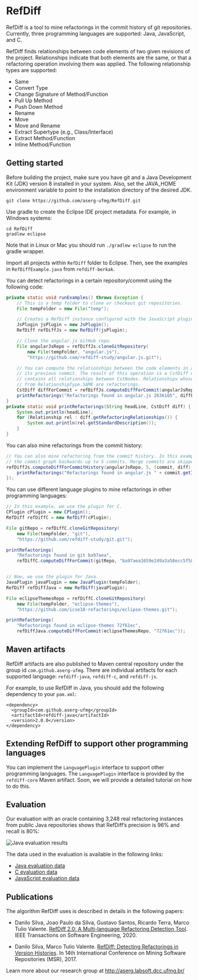 # RefDiff

RefDiff is a tool to mine refactorings in the commit history of git repositories.
Currently, three programming languages are supported: Java, JavaScript, and C.

RefDiff finds relationships between code elements of two given revisions of the
project. Relationships indicate that both elements are the same, or that a refactoring
operation involving them was applied. The following relationship types are supported:

* Same
* Convert Type
* Change Signature of Method/Function
* Pull Up Method
* Push Down Method
* Rename
* Move
* Move and Rename
* Extract Supertype (e.g., Class/Interface)
* Extract Method/Function
* Inline Method/Function


## Getting started

Before building the project, make sure you have git and a Java Development Kit (JDK) version 8 installed in your system. Also, set the JAVA_HOME environment variable to point to the installation directory of the desired JDK.

```
git clone https://github.com/aserg-ufmg/RefDiff.git
```

Use gradle to create the Eclipse IDE project metadata. For example, in Windows systems:

```
cd RefDiff
gradlew eclipse
```

Note that in Linux or Mac you should run `./gradlew eclipse` to run the gradle wrapper.

Import all projects within `RefDiff` folder to Eclipse. Then, see the examples 
in `RefDiffExample.java` from `refdiff-berkak`.

You can detect refactorings in a certain repository/commit using the following code:

```java
private static void runExamples() throws Exception {
	// This is a temp folder to clone or checkout git repositories.
	File tempFolder = new File("temp");

	// Creates a RefDiff instance configured with the JavaScript plugin.
	JsPlugin jsPlugin = new JsPlugin();
	RefDiff refDiffJs = new RefDiff(jsPlugin);

	// Clone the angular.js GitHub repo.
	File angularJsRepo = refDiffJs.cloneGitRepository(
		new File(tempFolder, "angular.js"),
		"https://github.com/refdiff-study/angular.js.git");

	// You can compute the relationships between the code elements in a commit with
	// its previous commit. The result of this operation is a CstDiff object, which
	// contains all relationships between CstNodes. Relationships whose type is different
	// from RelationshipType.SAME are refactorings.
	CstDiff diffForCommit = refDiffJs.computeDiffForCommit(angularJsRepo, "2636105");
	printRefactorings("Refactorings found in angular.js 2636105", diffForCommit);
}
private static void printRefactorings(String headLine, CstDiff diff) {
	System.out.println(headLine);
	for (Relationship rel : diff.getRefactoringRelationships()) {
		System.out.println(rel.getStandardDescription());
	}
}
```

You can also mine refactorings from the commit history:

```java
// You can also mine refactoring from the commit history. In this example we navigate
// the commit graph backwards up to 5 commits. Merge commits are skipped.
refDiffJs.computeDiffForCommitHistory(angularJsRepo, 5, (commit, diff) -> {
	printRefactorings("Refactorings found in angular.js " + commit.getId().name(), diff);
});
```

You can use different language plugins to mine refactorings in other programming languages:

```java
// In this example, we use the plugin for C.
CPlugin cPlugin = new CPlugin();
RefDiff refDiffC = new RefDiff(cPlugin);

File gitRepo = refDiffC.cloneGitRepository(
	new File(tempFolder, "git"),
	"https://github.com/refdiff-study/git.git");

printRefactorings(
	"Refactorings found in git ba97aea",
	refDiffC.computeDiffForCommit(gitRepo, "ba97aea1659e249a3a58ecc5f583ee2056a90ad8"));


// Now, we use the plugin for Java.
JavaPlugin javaPlugin = new JavaPlugin(tempFolder);
RefDiff refDiffJava = new RefDiff(javaPlugin);

File eclipseThemesRepo = refDiffC.cloneGitRepository(
	new File(tempFolder, "eclipse-themes"),
	"https://github.com/icse18-refactorings/eclipse-themes.git");

printRefactorings(
	"Refactorings found in eclipse-themes 72f61ec",
	refDiffJava.computeDiffForCommit(eclipseThemesRepo, "72f61ec"));
```


## Maven artifacts

RefDiff artifacts are also published to Maven central repository under the group id `com.github.aserg-ufmg`.
There are individual artifacts for each supported language: `refdiff-java`, `refdiff-c`, and `refdiff-js`.

For example, to use RefDiff in Java, you should add the following dependency to your `pom.xml`:

```
<dependency>
  <groupId>com.github.aserg-ufmg</groupId>
  <artifactId>refdiff-java</artifactId>
  <version>2.0.0</version>
</dependency>
```


## Extending RefDiff to support other programming languages

You can implement the `LanguagePlugin` interface to support other programming languages.
The `LanguagePlugin` interface is provided by the `refdiff-core` Maven artifact.
Soon, we will provide a detailed tutorial on how to do this.


## Evaluation

Our evaluation with an oracle containing 3,248 real refactoring instances from public Java repositories shows that RefDiff’s precision is 96% and recall is 80%:

![Java evaluation results](https://github.com/aserg-ufmg/RefDiff/blob/master/java-eval.png)

The data used in the evaluation is available in the following links:
- [Java evaluation data](refdiff-evaluation/data/java-evaluation/evaluation-data-public.xlsx)
- [C evaluation data](https://docs.google.com/spreadsheets/d/1uAMLA47u8k1C5p1vJ8hbovHpxRrlVRinpm8LmDKpVfU/edit?usp=sharing)
- [JavaScript evaluation data](https://docs.google.com/spreadsheets/d/1gTcga3gG0oWvqEm0iUv1_6y5Epc9T6a-KSONpQ8z9ss/edit?usp=sharing)


## Publications

The algorithm RefDiff uses is described in details in the following papers:

* Danilo Silva, Joao Paulo da Silva, Gustavo Santos, Ricardo Terra, Marco Tulio Valente. [RefDiff 2.0: A Multi-language Refactoring Detection Tool](http://www.dcc.ufmg.br/~mtov/pub/2020-tse-refdiff.pdf). IEEE Transactions on Software Engineering, 2020.

* Danilo Silva, Marco Tulio Valente. [RefDiff: Detecting Refactorings in Version Histories](http://www.dcc.ufmg.br/~mtov/pub/2017-msr.pdf). In 14th International Conference on Mining Software Repositories (MSR), 2017.

Learn more about our research group at http://aserg.labsoft.dcc.ufmg.br/
